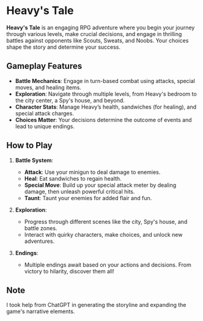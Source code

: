 # Heavy's Tale

**Heavy's Tale** is an engaging RPG adventure where you begin your journey through various levels, make crucial decisions, and engage in thrilling battles against opponents like Scouts, Sweats, and Noobs. Your choices shape the story and determine your success.

## Gameplay Features

- **Battle Mechanics**: Engage in turn-based combat using attacks, special moves, and healing items.
- **Exploration**: Navigate through multiple levels, from Heavy's bedroom to the city center, a Spy's house, and beyond.
- **Character Stats**: Manage Heavy’s health, sandwiches (for healing), and special attack charges.
- **Choices Matter**: Your decisions determine the outcome of events and lead to unique endings.

## How to Play

1. **Battle System**:  
   - **Attack**: Use your minigun to deal damage to enemies.  
   - **Heal**: Eat sandwiches to regain health.  
   - **Special Move**: Build up your special attack meter by dealing damage, then unleash powerful critical hits.  
   - **Taunt**: Taunt your enemies for added flair and fun.  

2. **Exploration**:  
   - Progress through different scenes like the city, Spy's house, and battle zones.  
   - Interact with quirky characters, make choices, and unlock new adventures.  

3. **Endings**:  
   - Multiple endings await based on your actions and decisions. From victory to hilarity, discover them all!  

## Note

I took help from ChatGPT in generating the storyline and expanding the game's narrative elements.